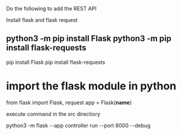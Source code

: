 Do the following to add the REST API

Install flask and flask request

python3 -m pip install Flask
python3 -m pip install flask-requests
-------------
pip install Flask
pip install flask-requests


# import the flask module in python
from flask import Flask, request
app = Flask(__name__)

execute command in the src directiory

python3 -m flask --app controller run --port 8000 --debug
